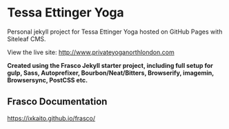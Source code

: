 # Tessa Ettinger Yoga

Personal jekyll project for Tessa Ettinger Yoga hosted on GitHub Pages with Siteleaf CMS.

View the live site: http://www.privateyoganorthlondon.com

__Created using the Frasco Jekyll starter project, including full setup for gulp, Sass, Autoprefixer, Bourbon/Neat/Bitters, Browserify, imagemin, Browsersync, PostCSS etc.__

## Frasco Documentation

https://ixkaito.github.io/frasco/
